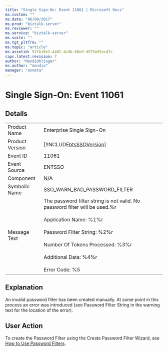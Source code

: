 ```yaml
---
title: "Single Sign-On: Event 11061 | Microsoft Docs"
ms.custom: ""
ms.date: "06/08/2017"
ms.prod: "biztalk-server"
ms.reviewer: ""
ms.service: "biztalk-server"
ms.suite: ""
ms.tgt_pltfrm: ""
ms.topic: "article"
ms.assetid: 52fb18e2-4482-4cdb-b8ed-d579a95acd7c
caps.latest.revision: 7
author: "MandiOhlinger"
ms.author: "mandia"
manager: "anneta"
---
```

# Single Sign-On: Event 11061
## Details  
  
|||  
|-|-|  
|Product Name|Enterprise Single Sign-On|  
|Product Version|[!INCLUDE[btsSSOVersion](../includes/btsssoversion-md.md)]|  
|Event ID|11061|  
|Event Source|ENTSSO|  
|Component|N/A|  
|Symbolic Name|SSO_WARN_BAD_PASSWORD_FILTER|  
|Message Text|The password filter string is not valid. No password filter will be used.%r<br /><br /> Application Name: %1%r<br /><br /> Password Filter String: %2%r<br /><br /> Number Of Tokens Processed: %3%r<br /><br /> Additional Data: %4%r<br /><br /> Error Code: %5|  
  
## Explanation  
 An invalid password filter has been created manually. At some point in this process an error was introduced (see Password Filter String in the warning text for the location of the error).  
  
## User Action  
 To create the Password Filter using the Create Password Filter Wizard, see [How to Use Password Filters](../core/how-to-use-password-filters.md).